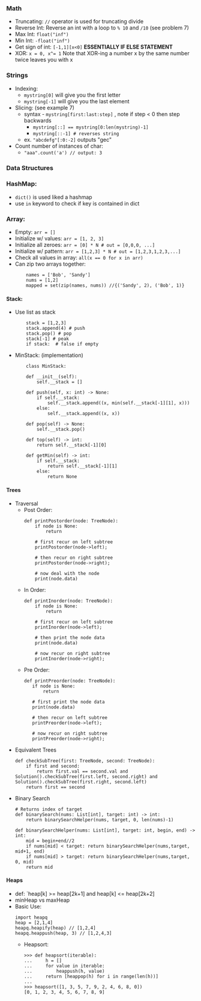 ### Math
- Truncating: `//` operator is used for truncating divide
- Reverse Int: Reverse an int with a loop to `% 10` and `/10` (see problem 7)
- Max Int: `float("inf")`
- Min Int: `-float("inf")`
- Get sign of int: `[-1,1][x<0]` **ESSENTIALLY IF ELSE STATEMENT**
- XOR: `x = 0, x^= 1` Note that XOR-ing a number x by the same number twice leaves you with x

### Strings
- Indexing:
    - `mystring[0]` will give you the first letter
    - `mystring[-1]` will give you the last element
- Slicing: (see example 7)
    - syntax - `mystring[first:last:step]` , note if step < 0 then step backwards
        - `mystring[::] == mystring[0:len(mystring)-1]`
        - `mystring[::-1] # reverses string`
    - ex. `"abcdefg"[:0:-2]` outputs "gec"
- Count number of instances of char:
    - `"aaa".count('a') // output: 3`

### Data Structures

### HashMap:
- `dict()` is used liked a hashmap
- use `in` keyword to check if key is contained in dict

### Array:
- Empty: `arr = []`
- Initialize w/ values: `arr = [1, 2, 3]`
- Initialize all zeroes: `arr = [0] * N # out = [0,0,0, ...]`
- Initialize w/ pattern: `arr = [1,2,3] * N # out = [1,2,3,1,2,3,...]`
- Check all values in array: `all(x == 0 for x in arr)`
- Can zip two arrays together:
    ```
        names = ['Bob', 'Sandy']
        nums = [1,2]
        mapped = set(zip(names, nums)) //{('Sandy', 2), ('Bob', 1)}
    ```

#### Stack:
- Use list as stack
    ```
        stack = [1,2,3]
        stack.append(4) # push
        stack.pop() # pop
        stack[-1] # peak
        if stack:  # false if empty
    ```

- MinStack: (implementation)
    ```
        class MinStack:

        def __init__(self):
            self.__stack = []

        def push(self, x: int) -> None:
            if self.__stack:
                self.__stack.append((x, min(self.__stack[-1][1], x)))
            else:
                self.__stack.append((x, x))

        def pop(self) -> None:
            self.__stack.pop()

        def top(self) -> int:
            return self.__stack[-1][0]

        def getMin(self) -> int:
            if self.__stack:
                return self.__stack[-1][1]
            else:
                return None
    ```

#### Trees
- Traversal
    - Post Order:
        ```
        def printPostorder(node: TreeNode):
            if node is None:
                return

            # first recur on left subtree
            printPostorder(node->left);

            # then recur on right subtree
            printPostorder(node->right);

            # now deal with the node
            print(node.data)
        ```
    - In Order:
        ```
        def printInorder(node: TreeNode):
            if node is None:
                return

            # first recur on left subtree
            printInorder(node->left);

            # then print the node data
            print(node.data)

            # now recur on right subtree
            printInorder(node->right);
         ```
     - Pre Order:
         ```
        def printPreorder(node: TreeNode):
            if node is None:
                return

            # first print the node data
            print(node.data)

            # then recur on left subtree
            printPreorder(node->left);

            # now recur on right subtree
            printPreorder(node->right);
         ```
- Equivalent Trees
    ```
    def checkSubTree(first: TreeNode, second: TreeNode):
        if first and second:
            return first.val == second.val and Solution().checkSubTree(first.left, second.right) and Solution().checkSubTree(first.right, second.left)
        return first == second
    ```
- Binary Search
    ```
    # Returns index of target
    def binarySearch(nums: List[int], target: int) -> int:
        return binarySearchHelper(nums, target, 0, len(nums)-1)

    def binarySearchHelper(nums: List[int], target: int, begin, end) -> int:
        mid = begin+end//2
        if nums[mid] < target: return binarySearchHelper(nums,target, mid+1, end)
        if nums[mid] > target: return binarySearchHelper(nums,target, 0, mid)
        return mid
    ```

#### Heaps
- def: `heap[k] >= heap[2k+1] and heap[k] <= heap[2k+2]
- minHeap vs maxHeap
- Basic Use:
    ```
    import heapq
    heap = [2,1,4]
    heapq.heapify(heap) // [1,2,4]
    heapq.heappush(heap, 3) // [1,2,4,3]
    ```
    - Heapsort:
        ```
        >>> def heapsort(iterable):
        ...     h = []
        ...     for value in iterable:
        ...         heappush(h, value)
        ...     return [heappop(h) for i in range(len(h))]
        ...
        >>> heapsort([1, 3, 5, 7, 9, 2, 4, 6, 8, 0])
        [0, 1, 2, 3, 4, 5, 6, 7, 8, 9]
        ```
